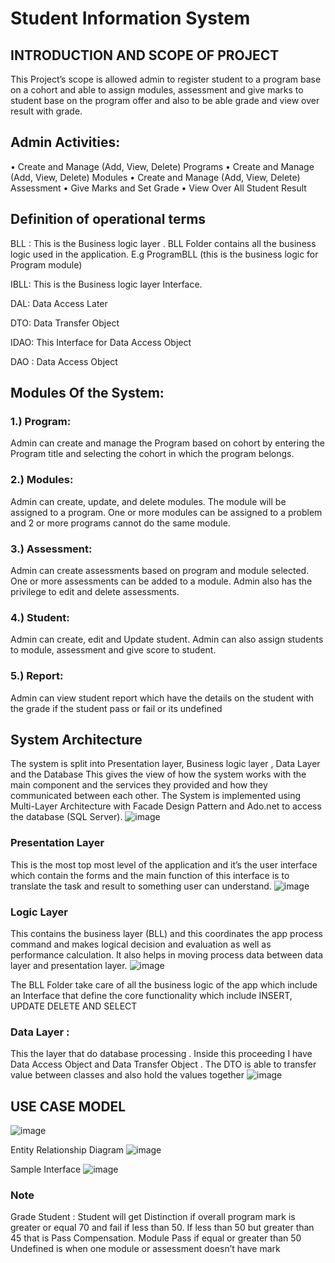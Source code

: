 
# Student Information System

## INTRODUCTION AND SCOPE OF PROJECT
This Project’s scope is allowed admin to register student to a program base on a cohort and able to assign modules, assessment and give marks to student base on the program offer and also to be able grade and view over result with grade.

## Admin Activities:

• Create and Manage (Add, View, Delete) Programs
• Create and Manage (Add, View, Delete) Modules
• Create and Manage (Add, View, Delete) Assessment
• Give Marks and Set Grade
• View Over All Student Result

## Definition of operational terms

BLL : This is the Business logic layer . BLL Folder contains all the business logic used in the application. E.g ProgramBLL (this is the business logic for Program module)

IBLL: This is the Business logic layer Interface.

DAL: Data Access Later

DTO: Data Transfer Object

IDAO: This Interface for Data Access Object

DAO : Data Access Object


## Modules Of the System:

### 1.) Program:

Admin can create and manage the Program based on cohort by entering the Program title and selecting the cohort in which the program belongs.

### 2.) Modules:
Admin can create, update, and delete modules. The module will be assigned to a program. One or more modules can be assigned to a problem and 2 or more programs cannot do the same module.

### 3.) Assessment:
Admin can create assessments based on program and module selected. One or more assessments can be added to a module. Admin also has the privilege to edit and delete assessments.

### 4.) Student:
Admin can create, edit and Update student. Admin can also assign students to module, assessment and give score to student.

### 5.) Report:
Admin can view student report which have the details on the student with the grade if the student pass or fail or its undefined


## System Architecture

The system is split into Presentation layer, Business logic layer , Data Layer and the Database
This gives the view of how the system works with the main component and the services they provided and how they communicated between each other.
The System is implemented using Multi-Layer Architecture with Facade Design Pattern and Ado.net to access the database (SQL Server).
![image](https://user-images.githubusercontent.com/61748811/215202213-cb0e90db-7d5c-4fe0-a255-a0e6718c40a8.png)


### Presentation Layer
This is the most top most level of the application and it’s the user interface which contain the forms and the main function of this interface is to translate the task and result to something user can understand.
![image](https://user-images.githubusercontent.com/61748811/215202321-67a5d3b1-594e-44f7-8f36-e104e8391776.png)


### Logic Layer
This contains the business layer (BLL) and this coordinates the app process command and makes logical decision and evaluation as well as performance calculation. It also helps in moving process data between data layer and presentation layer.
![image](https://user-images.githubusercontent.com/61748811/215202379-3187404d-0cae-40a5-9300-b7fc688c823b.png)


The BLL Folder take care of all the business logic of the app which include an Interface that define the core functionality which include INSERT, UPDATE DELETE AND SELECT

### Data Layer :
This the layer that do database processing .
Inside this proceeding I have Data Access Object and Data Transfer Object .
The DTO is able to transfer value between classes and also hold the values together
![image](https://user-images.githubusercontent.com/61748811/215202424-a1ca974b-8ec8-4c7f-ba21-3ee55b5d4fcc.png)


## USE CASE MODEL
![image](https://user-images.githubusercontent.com/61748811/215202464-8ef969f0-36cc-4747-a846-0d10952374c3.png)

Entity Relationship Diagram
![image](https://user-images.githubusercontent.com/61748811/215202521-c086f8c6-fb66-479d-9d91-4d098373fc19.png)

Sample Interface
![image](https://user-images.githubusercontent.com/61748811/215202757-cc3aa398-2446-4771-8f9c-28ab566b4c0f.png)


### Note
Grade Student : Student will get Distinction if overall program mark is greater or equal 70 and fail if less than 50.
If less than 50 but greater than 45 that is Pass Compensation.
Module Pass if equal or greater than 50
Undefined is when one module or assessment doesn’t have mark
